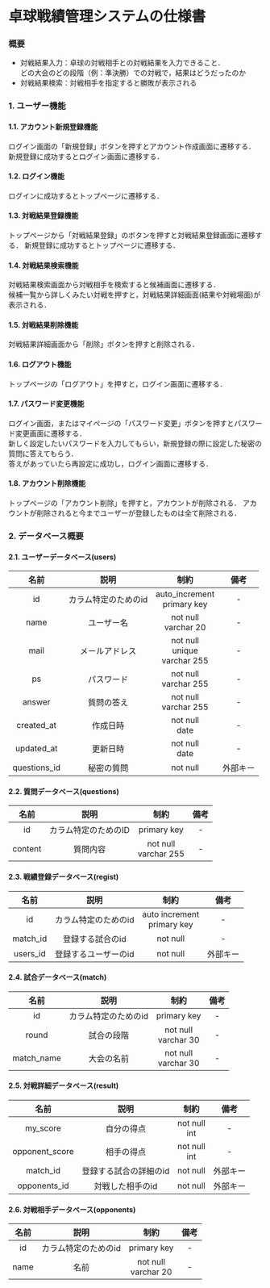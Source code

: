 # 卓球戦績管理システムの仕様書

### 概要
* 対戦結果入力：卓球の対戦相手との対戦結果を入力できること．<br>
  どの大会のどの段階（例：準決勝）での対戦で，結果はどうだったのか
* 対戦結果検索：対戦相手を指定すると勝敗が表示される

### 1. ユーザー機能
#### 1.1. アカウント新規登録機能
ログイン画面の「新規登録」ボタンを押すとアカウント作成画面に遷移する．
新規登録に成功するとログイン画面に遷移する．

#### 1.2. ログイン機能
ログインに成功するとトップページに遷移する．

#### 1.3. 対戦結果登録機能
トップページから「対戦結果登録」のボタンを押すと対戦結果登録画面に遷移する．
新規登録に成功するとトップページに遷移する．

#### 1.4. 対戦結果検索機能
対戦結果検索画面から対戦相手を検索すると候補画面に遷移する．<br>
候補一覧から詳しくみたい対戦を押すと，対戦結果詳細画面(結果や対戦場面)が表示される．

#### 1.5. 対戦結果削除機能
対戦結果詳細画面から「削除」ボタンを押すと削除される．

#### 1.6. ログアウト機能
トップページの「ログアウト」を押すと，ログイン画面に遷移する．

#### 1.7. パスワード変更機能
ログイン画面，またはマイページの「パスワード変更」ボタンを押すとパスワード変更画面に遷移する．<br>
新しく設定したいパスワードを入力してもらい，新規登録の際に設定した秘密の質問に答えてもらう．<br>
答えがあっていたら再設定に成功し，ログイン画面に遷移する．

#### 1.8. アカウント削除機能
トップページの「アカウント削除」を押すと，アカウントが削除される．
アカウントが削除されると今までユーザーが登録したものは全て削除される．

### 2. データベース概要
#### 2.1. ユーザーデータベース(users)

|名前|説明|制約|備考|
|:---:|:---:|:---:|:---:|
|id|カラム特定のためのid|auto_increment<br>primary key|-
|name|ユーザー名|not null<br>varchar 20|-
|mail|メールアドレス|not null<br>unique<br>varchar 255|-
|ps|パスワード|not null<br>varchar 255|-
|answer|質問の答え|not null<br>varchar 255|-
|created_at|作成日時|not null<br>date|-
|updated_at|更新日時|not null<br>date|-
|questions_id|秘密の質問|not null|外部キー

#### 2.2. 質問データベース(questions)

|名前|説明|制約|備考|
|:---:|:---:|:---:|:---:|
|id|カラム特定のためのID|primary key|-|
|content|質問内容|not null<br>varchar 255|-

#### 2.3. 戦績登録データベース(regist)

|名前|説明|制約|備考|
|:---:|:---:|:---:|:---:|
|id|カラム特定のためのid|auto increment<br>primary key|-
|match_id|登録する試合のid|not null|-
|users_id|登録するユーザーのid|not null|外部キー

#### 2.4. 試合データベース(match)

|名前|説明|制約|備考|
|:---:|:---:|:---:|:---:|
|id|カラム特定のためのid|primary key|-
|round|試合の段階|not null<br>varchar 30|-
|match_name|大会の名前|not null<br>varchar 30|-

#### 2.5. 対戦詳細データベース(result)

|名前|説明|制約|備考|
|:---:|:---:|:---:|:---:|
|my_score|自分の得点|not null<br>int|-
|opponent_score|相手の得点|not null<br>int|-
|match_id|登録する試合の詳細のid|not null|外部キー
|opponents_id|対戦した相手のid|not null|外部キー

#### 2.6. 対戦相手データベース(opponents)

|名前|説明|制約|備考|
|:---:|:---:|:---:|:---:|
|id|カラム特定のためのid|primary key|-
|name|名前|not null<br>varchar 20|-
